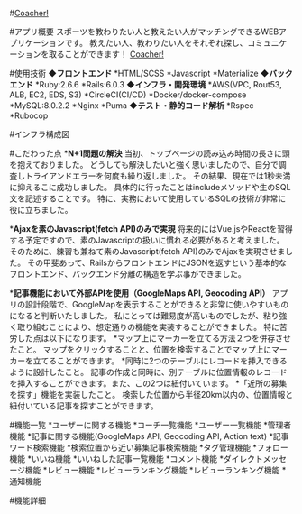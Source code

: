 #[Coacher!](https://coacher-app.work)

#アプリ概要
スポーツを教わりたい人と教えたい人がマッチングできるWEBアプリケーションです。
教えたい人、教わりたい人をそれぞれ探し、コミュニケーションを取ることができます！
[Coacher!](https://coacher-app.work)

#使用技術
**◆フロントエンド**
*HTML/SCSS
*Javascript
*Materialize
**◆バックエンド**
*Ruby:2.6.6
*Rails:6.0.3
**◆インフラ・開発環境**
*AWS(VPC, Rout53, ALB, EC2, EDS, S3)
*CircleCI(CI/CD)
*Docker/docker-compose
*MySQL:8.0.2.2
*Nginx
*Puma
**◆テスト・静的コード解析**
*Rspec
*Rubocop

#インフラ構成図

#こだわった点
***N+1問題の解決**
当初、トップページの読み込み時間の長さに頭を抱えておりました。
どうしても解決したいと強く思いましたので、自分で調査しトライアンドエラーを何度も繰り返しました。
その結果、現在では1秒未満に抑えるこに成功しました。
具体的に行ったことはincludeメソッドや生のSQL文を記述することです。
特に、実務において使用しているSQLの技術が非常に役に立ちました。

***Ajaxを素のJavascript(fetch API)のみで実現**
将来的にはVue.jsやReactを習得する予定ですので、素のJavascriptの扱いに慣れる必要があると考えました。
そのために、練習も兼ねて素のJavascript(fetch API)のみでAjaxを実現させました。
その甲斐あって、RailsからフロントエンドにJSONを返すという基本的なフロントエンド、バックエンド分離の構造を学ぶ事ができました。

***記事機能において外部APIを使用（GoogleMaps API, Geocoding API）**
アプリの設計段階で、GoogleMapを表示することができると非常に使いやすいものになると判断いたしました。
私にとっては難易度が高いものでしたが、粘り強く取り組むことにより、想定通りの機能を実装することができました。
特に苦労した点は以下になります。
  *マップ上にマーカーを立てる方法２つを併存させたこと。
  マップをクリックすることと、位置を検索することでマップ上にマーカーを立てることができます。
  *同時に2つのテーブルにレコードを挿入できるように設計したこと。
  記事の作成と同時に、別テーブルに位置情報のレコードを挿入することができます。また、この2つは紐付いています。
  *「近所の募集を探す」機能を実装したこと。
  検索した位置から半径20km以内の、位置情報と紐付いている記事を探すことができます。

#機能一覧
*ユーザーに関する機能
  *コーチ一覧機能
  *ユーザー一覧機能
*管理者機能
*記事に関する機能(GoogleMaps API, Geocoding API, Action text)
  *記事ワード検索機能
  *検索位置から近い募集記事検索機能
  *タグ管理機能
*フォロー機能
*いいね機能
  *いいねした記事一覧機能
*コメント機能
*ダイレクトメッセージ機能
*レビュー機能
  *レビューランキング機能
  *レビューランキング機能
*通知機能

#機能詳細
